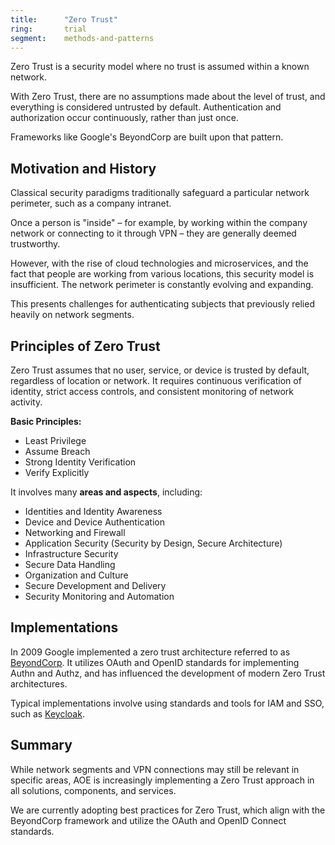 ```yaml
---
title:      "Zero Trust"
ring:       trial
segment:    methods-and-patterns
---
```


Zero Trust is a security model where no trust is assumed within a known network.

With Zero Trust, there are no assumptions made about the level of trust, and everything is considered untrusted by default. Authentication and authorization occur continuously, rather than just once.

Frameworks like Google's BeyondCorp are built upon that pattern.

## Motivation and History
Classical security paradigms traditionally safeguard a particular network perimeter, such as a company intranet.

Once a person is "inside" – for example, by working within the company network or connecting to it through VPN – they are generally deemed trustworthy.

However, with the rise of cloud technologies and microservices, and the fact that people are working from various locations, this security model is insufficient. The network perimeter is constantly evolving and expanding.

This presents challenges for authenticating subjects that previously relied heavily on network segments.

## Principles of Zero Trust
Zero Trust assumes that no user, service, or device is trusted by default, regardless of location or network. It requires continuous verification of identity, strict access controls, and consistent monitoring of network activity.

**Basic Principles:**
- Least Privilege
- Assume Breach
- Strong Identity Verification
- Verify Explicitly

It involves many **areas and aspects**, including:
- Identities and Identity Awareness
- Device and Device Authentication
- Networking and Firewall
- Application Security (Security by Design, Secure Architecture)
- Infrastructure Security
- Secure Data Handling
- Organization and Culture
- Secure Development and Delivery
- Security Monitoring and Automation

## Implementations
In 2009 Google implemented a zero trust architecture referred to as [BeyondCorp](https://cloud.google.com/beyondcorp). It utilizes OAuth and OpenID standards for implementing Authn and Authz, and has influenced the development of modern Zero Trust architectures.

Typical implementations involve using standards and tools for IAM and SSO, such as [Keycloak](/tools/keycloak/).

## Summary
While network segments and VPN connections may still be relevant in specific areas, AOE is increasingly implementing a Zero Trust approach in all solutions, components, and services.

We are currently adopting best practices for Zero Trust, which align with the BeyondCorp framework and utilize the OAuth and OpenID Connect standards.
